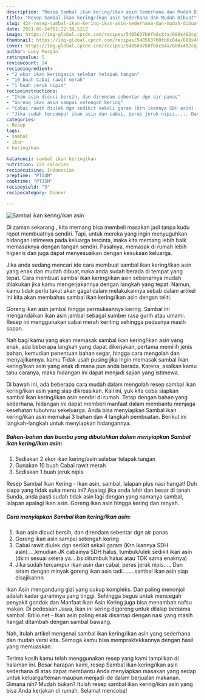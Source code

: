 ```yaml
---
description: "Resep Sambal ikan kering/ikan asin Sederhana dan Mudah Dibuat"
title: "Resep Sambal ikan kering/ikan asin Sederhana dan Mudah Dibuat"
slug: 424-resep-sambal-ikan-kering-ikan-asin-sederhana-dan-mudah-dibuat
date: 2021-05-24T01:22:38.531Z
image: https://img-global.cpcdn.com/recipes/5405637b0fb6c84a/680x482cq70/sambal-ikan-keringikan-asin-foto-resep-utama.jpg
thumbnail: https://img-global.cpcdn.com/recipes/5405637b0fb6c84a/680x482cq70/sambal-ikan-keringikan-asin-foto-resep-utama.jpg
cover: https://img-global.cpcdn.com/recipes/5405637b0fb6c84a/680x482cq70/sambal-ikan-keringikan-asin-foto-resep-utama.jpg
author: Lucy Morgan
ratingvalue: 5
reviewcount: 14
recipeingredient:
- "2 ekor ikan keringasin selebar telapak tangan"
- "10 buah Cabai rawit merah"
- "1 buah jeruk nipis"
recipeinstructions:
- "Ikan asin dicuci bersih, dan direndam sebentar dgn air panas"
- "Goreng ikan asin sampai setengah kering"
- "Cabai rawit diulek dgn sedikit sekali garam (Krn ikannya SDH asin).....kmudian JK cabainya SDH halus, tumbuk/ulek sedikit ikan asin (dsini sesuai selera ya....bs ditumbuk halus atau TDK sama enaknya)"
- "Jika sudah tercampur ikan asin dan cabai, peras jeruk nipis..... Dan siram dengan minyak goreng ikan asin tadi........sambal ikan asin siap disajikannn"
categories:
- Resep
tags:
- sambal
- ikan
- keringikan

katakunci: sambal ikan keringikan 
nutrition: 221 calories
recipecuisine: Indonesian
preptime: "PT14M"
cooktime: "PT35M"
recipeyield: "3"
recipecategory: Dinner

---
```



![Sambal ikan kering/ikan asin](https://img-global.cpcdn.com/recipes/5405637b0fb6c84a/680x482cq70/sambal-ikan-keringikan-asin-foto-resep-utama.jpg)

Di zaman  sekarang , kita memang bisa membeli masakan jadi tanpa kudu repot membuatnya sendiri. Tapi, untuk mereka yang ingin menyuguhkan hidangan istimewa pada keluarga tercinta, maka kita memang lebih baik memasaknya dengan tangan sendiri. Pasalnya, memasak di rumah lebih higienis dan juga dapat menyesuaikan dengan kesukaan keluarga.

Jika anda sedang mencari ide cara membuat sambal ikan kering/ikan asin yang enak dan mudah dibuat,maka anda sudah berada di tempat yang tepat. Cara membuat sambal ikan kering/ikan asin  sebenarnya mudah dilakukan jika kamu mengerjakannya dengan langkah yang tepat. Namun, kamu tidak perlu takut akan gagal dalam melakukannya 
sebab dalam artikel ini kita akan membahas sambal ikan kering/ikan asin dengan teliti.  

Goreng ikan asin jambal hingga permukaannya kering. Sambal ini mengandalkan ikan asin jambal sebagai sumber rasa gurih atau umami. Resep ini menggunakan cabai merah keriting sehingga pedasnya masih sopan.

Nah bagi kamu yang akan memasak sambal ikan kering/ikan asin yang enak, ada beberapa langkah yang dapat dikerjakan, pertama memilih jenis bahan, kemudian penentuan bahan segar, hingga cara mengolah dan menyajikannya. kamu Tidak usah pusing jika ingin memasak sambal ikan kering/ikan asin yang enak di mana pun anda berada. Karena, asalkan kamu  tahu caranya, maka hidangan ini dapat menjadi sajian yang istimewa.

Di bawah ini, ada beberapa cara mudah dalam mengolah resep sambal ikan kering/ikan asin yang siap dikreasikan. Kali ini, yuk kita coba siapkan sambal ikan kering/ikan asin sendiri di rumah. Tetap dengan bahan yang sederhana, hidangan ini dapat memberi manfaat dalam membantu menjaga kesehatan tubuhmu sekeluarga. Anda bisa menyiapkan Sambal ikan kering/ikan asin memakai 3 bahan dan 4 langkah pembuatan. Berikut ini langkah-langkah untuk menyiapkan hidangannya.

<!--inarticleads1-->

##### Bahan-bahan dan bumbu yang dibutuhkan dalam menyiapkan Sambal ikan kering/ikan asin:

1. Sediakan 2 ekor ikan kering/asin selebar telapak tangan
1. Gunakan 10 buah Cabai rawit merah
1. Sediakan 1 buah jeruk nipis


Resep Sambal Ikan Kering - Ikan asin, sambal, lalapan plus nasi hangat! Duh siapa yang tidak suka menu ini? Apalagi jika anda lahir dan besar di tanah Sunda, anda pasti sudah tidak asin lagi dengan yang namanya sambal, lalapan apalagi ikan asin. Goreng ikan asin hingga kering dan renyah. 

<!--inarticleads2-->

##### Cara menyiapkan Sambal ikan kering/ikan asin:

1. Ikan asin dicuci bersih, dan direndam sebentar dgn air panas
1. Goreng ikan asin sampai setengah kering
1. Cabai rawit diulek dgn sedikit sekali garam (Krn ikannya SDH asin).....kmudian JK cabainya SDH halus, tumbuk/ulek sedikit ikan asin (dsini sesuai selera ya....bs ditumbuk halus atau TDK sama enaknya)
1. Jika sudah tercampur ikan asin dan cabai, peras jeruk nipis..... Dan siram dengan minyak goreng ikan asin tadi........sambal ikan asin siap disajikannn


Ikan Asin mengandung gizi yang cukup kompleks. Dan paling menonjol adalah kadar garamnya yang tinggi. Sehingga bagus untuk mencegah penyakit gondok dan Manfaat Ikan Asin Kering juga bisa menambah nafsu makan. Di pedesaan Jawa, ikan ini sering digoreng untuk dilalap bersama sambal. Brilio.net - Ikan asin paling enak disantap dengan nasi yang masih hangat ditambah dengan sambal bawang. 

Nah, itulah artikel mengenai  sambal ikan kering/ikan asin  yang sederhana dan mudah versi kita. Semoga kamu bisa mempraktekkannya dengan hasil yang memuaskan. 

Terima kasih kamu telah menggunakan resep yang kami tampilkan di halaman ini. Besar harapan kami, resep  Sambal ikan kering/ikan asin sederhana di atas dapat membantu Anda menyiapkan masakan yang sedap untuk keluarga/teman maupun menjadi ide dalam berjualan makanan. Gimana nih? Mudah bukan? Itulah resep sambal ikan kering/ikan asin yang bisa Anda kerjakan di rumah. Selamat mencoba!


